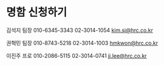 # 명함 신청하기


김석지 팀장
010-6345-3343
02-3014-1054
kim.sj@hrc.co.kr

권혁민 팀장
010-8743-5218
02-3014-1003
hmkwon@hrc.co.kr

이진주 프로
010-2086-5115
02-3014-0741
jj.lee@hrc.co.kr